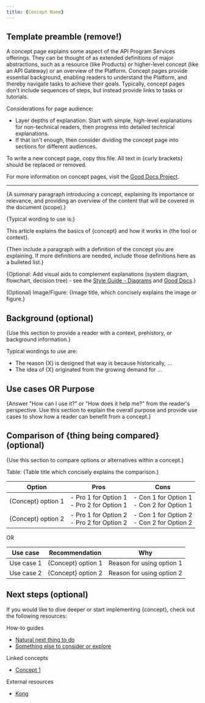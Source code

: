```yaml
---
title: {Concept Name}
---
```

<!-- template preamble -->

## Template preamble (remove!)

A concept page explains some aspect of the API Program Services offerings. They
can be thought of as extended definitions of major abstractions, such as a
resource (like Products) or higher-level concept (like an API Gateway) or an
overview of the Platform. Concept pages provide essential background, enabling
readers to understand the Platform, and thereby navigate tasks to achieve their
goals. Typically, concept pages don't include sequences of steps, but instead
provide links to tasks or tutorials.

Considerations for page audience:

- Layer depths of explanation: Start with simple, high-level explanations for
  non-technical readers, then progress into detailed technical explanations.
- If that isn't enough, then consider dividing the concept page into sections
  for different audiences.

To write a new concept page, copy this file. All text in {curly brackets} should
be replaced or removed.

For more information on concept pages, visit the [Good Docs Project](https://gitlab.com/tgdp/templates/-/tree/main/concept).

---

<!-- overview -->

{A summary paragraph introducing a concept, explaining its importance or
relevance, and providing an overview of the content that will be covered
in the document (scope).}

{Typical wording to use is:}

This article explains the basics of {concept} and how it works in {the tool or context}.

{Then include a paragraph with a definition of the concept you are explaining.
If more definitions are needed, include those definitions here as a bulleted list.}

{Optional: Add visual aids to complement explanations (system diagram,
flowchart, decision tree) - see the
[Style Guide - Diagrams](/contribute/style-guide.md#diagrams)
and [Good Docs](https://gitlab.com/tgdp/templates/-/blob/main/concept/process-concept.md#create-visual-aids-for-a-concept-document).}

(Optional) Image/Figure: {Image title, which concisely explains the image or
figure.}

<!-- body -->

## Background (optional)

{Use this section to provide a reader with a context, prehistory, or background information.}

Typical wordings to use are:

- The reason {X} is designed that way is because historically, ...
- The idea of {X} originated from the growing demand for ...

## Use cases OR Purpose

{Answer "How can I use it?" or "How does it help me?" from the reader's perspective.
Use this section to explain the overall purpose and provide use
cases to show how a reader can benefit from a concept.}

## Comparison of {thing being compared} (optional)

{Use this section to compare options or alternatives within a concept.}

Table: {Table title which concisely explains the comparison.}

| Option   | Pros                                  | Cons                                  |
|----------|---------------------------------------|---------------------------------------|
| {Concept} option 1 | - Pro 1 for Option 1 <br> - Pro 2 for Option 1 | - Con 1 for Option 1 <br> - Con 2 for Option 1 |
| {Concept} option 2 | - Pro 1 for Option 2 <br> - Pro 2 for Option 2 | - Con 1 for Option 2 <br> - Con 2 for Option 2 |

OR

| Use case   | Recommendation     | Why                       |
|------------|--------------------|---------------------------|
| Use case 1 | {Concept} option 1 | Reason for using option 1 |
| Use case 2 | {Concept} option 2 | Reason for using option 2 |

<!-- whatsnext -->

## Next steps (optional)

If you would like to dive deeper or start implementing {concept}, check out the
following resources:

How-to guides

- [Natural next thing to do](/how-to/gwa-install.md)
- [Something else to consider or explore](/how-to/private-route.md)

Linked concepts

- [Concept 1](/concepts/api-directory.md)

External resources

- [Kong](https://docs.konghq.com/gateway/latest/key-concepts/services/)
